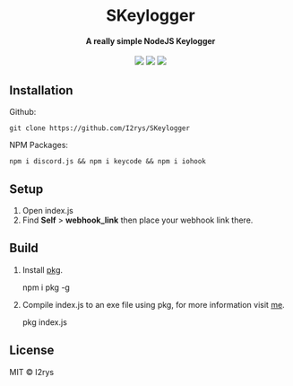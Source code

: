 <h1 align="center">SKeylogger</h1>
<h4 align="center">A really simple NodeJS Keylogger</h4>
<p align="center">
	<a href="https://github.com/I2rys/SKeylogger/blob/main/LICENSE"><img src="https://img.shields.io/github/license/I2rys/SKeylogger?style=flat-square"></img></a>
	<a href="https://github.com/I2rys/SKeylogger/issues"><img src="https://img.shields.io/github/issues/I2rys/SKeylogger.svg"></img></a>
	<a href="https://nodejs.org/"><img src="https://img.shields.io/badge/-Nodejs-green?style=flat-square&logo=Node.js"></img></a>
</p>


## Installation
Github:

    git clone https://github.com/I2rys/SKeylogger

NPM Packages:

    npm i discord.js && npm i keycode && npm i iohook
    
## Setup
1. Open index.js
2. Find **Self** > **webhook_link** then place your webhook link there.
    
## Build
 1. Install [pkg](https://www.npmjs.com/package/pkg).
 

    npm i pkg -g

 2. Compile index.js to an exe file using pkg, for more information visit [me](https://www.npmjs.com/package/pkg).

    pkg index.js

## License
MIT © I2rys
